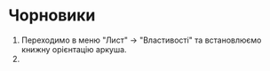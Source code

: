 # Чорновики

1. Переходимо в меню "Лист" -> "Властивості" та встановлюємо книжну орієнтацію аркуша.
2. 